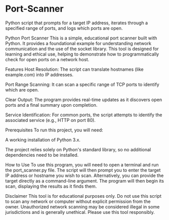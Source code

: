 # Port-Scanner
Python script that prompts for a target IP address, iterates through a specified range of ports, and logs which ports are open.

Python Port Scanner
This is a simple, educational port scanner built with Python. It provides a foundational example for understanding network communication and the use of the socket library. This tool is designed for learning and ethical use, helping to demonstrate how to programmatically check for open ports on a network host.

Features
Host Resolution: The script can translate hostnames (like example.com) into IP addresses.

Port Range Scanning: It can scan a specific range of TCP ports to identify which are open.

Clear Output: The program provides real-time updates as it discovers open ports and a final summary upon completion.

Service Identification: For common ports, the script attempts to identify the associated service (e.g., HTTP on port 80).

Prerequisites
To run this project, you will need:

A working installation of Python 3.x.

The project relies solely on Python's standard library, so no additional dependencies need to be installed.

How to Use
To use this program, you will need to open a terminal and run the port_scanner.py file. The script will then prompt you to enter the target IP address or hostname you wish to scan. Alternatively, you can provide the target directly as a command-line argument. The program will then begin its scan, displaying the results as it finds them.

Disclaimer
This tool is for educational purposes only. Do not use this script to scan any network or computer without explicit permission from the owner. Unauthorized network scanning may be considered illegal in some jurisdictions and is generally unethical. Please use this tool responsibly.